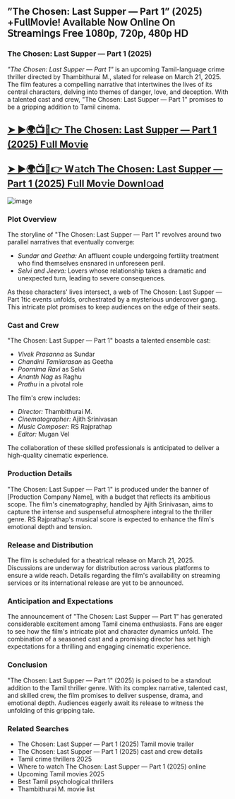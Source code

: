 ## ”The Chosen: Last Supper — Part 1” (𝟤𝟢𝟤𝟧) +𝖥𝗎𝗅𝗅𝖬𝗈𝗏𝗂𝖾! 𝖠𝗏𝖺𝗂𝗅𝖺𝖻𝗅𝖾 𝖭𝗈𝗐 𝖮𝗇𝗅𝗂𝗇𝖾 𝖮𝗇 𝖲𝗍𝗋𝖾𝖺𝗆𝗂𝗇𝗀𝗌 𝖥𝗋𝖾𝖾 𝟣𝟢𝟪𝟢𝗉, 𝟩𝟤𝟢𝗉, 𝟦𝟪𝟢𝗉 𝖧𝖣


<h3>The Chosen: Last Supper — Part 1 (2025)</h3>

*"The Chosen: Last Supper — Part 1"* is an upcoming Tamil-language crime thriller directed by Thambithurai M., slated for release on March 21, 2025. The film features a compelling narrative that intertwines the lives of its central characters, delving into themes of danger, love, and deception. With a talented cast and crew, "The Chosen: Last Supper — Part 1" promises to be a gripping addition to Tamil cinema.  

##  [➤ ►🌍📺📱👉 The Chosen: Last Supper — Part 1 (2025) F𝚞ll Mo𝚟ie](https://cutt.ly/QrpbLhvF)

## [➤ ►🌍📺📱👉 W𝚊tch The Chosen: Last Supper — Part 1 (2025) F𝚞ll Mo𝚟ie Downl𝚘ad](https://cutt.ly/QrpbLhvF)

![image](https://image.tmdb.org/t/p/original/3uxYaKRvJzJt2dNRB0n9wRYnGdr.jpg)

### Plot Overview  
The storyline of "The Chosen: Last Supper — Part 1" revolves around two parallel narratives that eventually converge:  

- *Sundar and Geetha:* An affluent couple undergoing fertility treatment who find themselves ensnared in unforeseen peril.  
- *Selvi and Jeeva:* Lovers whose relationship takes a dramatic and unexpected turn, leading to severe consequences.  

As these characters' lives intersect, a web of The Chosen: Last Supper — Part 1tic events unfolds, orchestrated by a mysterious undercover gang. This intricate plot promises to keep audiences on the edge of their seats.  

### Cast and Crew  
"The Chosen: Last Supper — Part 1" boasts a talented ensemble cast:  

- *Vivek Prasanna* as Sundar  
- *Chandini Tamilarasan* as Geetha  
- *Poornima Ravi* as Selvi  
- *Ananth Nag* as Raghu  
- *Prathu* in a pivotal role  

The film's crew includes:  

- *Director:* Thambithurai M.  
- *Cinematographer:* Ajith Srinivasan  
- *Music Composer:* RS Rajprathap  
- *Editor:* Mugan Vel  

The collaboration of these skilled professionals is anticipated to deliver a high-quality cinematic experience.  

### Production Details  
"The Chosen: Last Supper — Part 1" is produced under the banner of [Production Company Name], with a budget that reflects its ambitious scope. The film's cinematography, handled by Ajith Srinivasan, aims to capture the intense and suspenseful atmosphere integral to the thriller genre. RS Rajprathap's musical score is expected to enhance the film's emotional depth and tension.  

### Release and Distribution  
The film is scheduled for a theatrical release on March 21, 2025. Discussions are underway for distribution across various platforms to ensure a wide reach. Details regarding the film's availability on streaming services or its international release are yet to be announced.  

### Anticipation and Expectations  
The announcement of "The Chosen: Last Supper — Part 1" has generated considerable excitement among Tamil cinema enthusiasts. Fans are eager to see how the film's intricate plot and character dynamics unfold. The combination of a seasoned cast and a promising director has set high expectations for a thrilling and engaging cinematic experience.  

### Conclusion  
"The Chosen: Last Supper — Part 1" (2025) is poised to be a standout addition to the Tamil thriller genre. With its complex narrative, talented cast, and skilled crew, the film promises to deliver suspense, drama, and emotional depth. Audiences eagerly await its release to witness the unfolding of this gripping tale.  

### Related Searches  
- The Chosen: Last Supper — Part 1 (2025) Tamil movie trailer  
- The Chosen: Last Supper — Part 1 (2025) cast and crew details  
- Tamil crime thrillers 2025  
- Where to watch The Chosen: Last Supper — Part 1 (2025) online  
- Upcoming Tamil movies 2025  
- Best Tamil psychological thrillers  
- Thambithurai M. movie list

